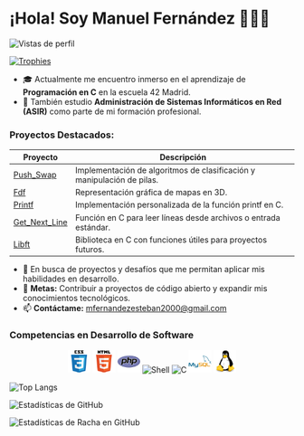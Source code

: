 # ¡Hola! Soy Manuel Fernández 👨🏻‍💻

![Vistas de perfil](https://komarev.com/ghpvc/?username=MasterCodeMFE&label=Vistas%20de%20perfil&color=0e75b6&style=flat-square)

[![Trophies](https://github-profile-trophy.vercel.app/?username=MasterCodeMFE&theme=flat)](https://github.com/ryo-ma/github-profile-trophy)

- 🎓 Actualmente me encuentro inmerso en el aprendizaje de **Programación en C** en la escuela 42 Madrid.
- 📘 También estudio **Administración de Sistemas Informáticos en Red (ASIR)** como parte de mi formación profesional.

### Proyectos Destacados:

| Proyecto           | Descripción                                                                                 |
|--------------------|---------------------------------------------------------------------------------------------|
| [Push_Swap](https://github.com/MasterCodeMFE/push_swap) | Implementación de algoritmos de clasificación y manipulación de pilas.            |
| [Fdf](https://github.com/MasterCodeMFE/FdF)             | Representación gráfica de mapas en 3D.                                                 |
| [Printf](https://github.com/MasterCodeMFE/ft_printf)    | Implementación personalizada de la función printf en C.                           |
| [Get_Next_Line](https://github.com/MasterCodeMFE/get_next_line) | Función en C para leer líneas desde archivos o entrada estándar.            |
| [Libft](https://github.com/MasterCodeMFE/Libft)         | Biblioteca en C con funciones útiles para proyectos futuros.                         |

- 💼 En busca de proyectos y desafíos que me permitan aplicar mis habilidades en desarrollo.
- 🚀 **Metas:** Contribuir a proyectos de código abierto y expandir mis conocimientos tecnológicos.
- 📫 **Contáctame:** [mfernandezesteban2000@gmail.com](mailto:mfernandezesteban2000@gmail.com)

### Competencias en Desarrollo de Software
<p align="center">
  <img src="https://raw.githubusercontent.com/devicons/devicon/master/icons/css3/css3-original-wordmark.svg" alt="CSS3" width="40" height="40">
  <img src="https://raw.githubusercontent.com/devicons/devicon/master/icons/html5/html5-original-wordmark.svg" alt="HTML5" width="40" height="40">
  <img src="https://raw.githubusercontent.com/devicons/devicon/master/icons/php/php-original.svg" alt="PHP" width="40" height="40">
  <img src="https://www.vectorlogo.zone/logos/gnu_bash/gnu_bash-icon.svg" alt="Shell" width="40" height="40">
  <img src="https://github.com/MasterCodeMFE/MasterCodeMFE/assets/139508718/05d15b73-a629-4d3f-83c5-96582c4eb402" alt="C" width="40" height="40">
  <img src="https://raw.githubusercontent.com/devicons/devicon/master/icons/mysql/mysql-original-wordmark.svg" alt="mysql" width="40" height="40">
  <a href="https://www.linux.org/" target="_blank" rel="noreferrer">
    <img src="https://raw.githubusercontent.com/devicons/devicon/master/icons/linux/linux-original.svg" alt="linux" width="40" height="40">
  </a>
</p>

![Top Langs](https://github-readme-stats.vercel.app/api/top-langs/?username=MasterCodeMFE&layout=compact&langs_count=8&theme=radical)

![Estadísticas de GitHub](https://github-readme-stats.vercel.app/api?username=MasterCodeMFE&show_icons=true&theme=radical)

![Estadísticas de Racha en GitHub](https://github-readme-streak-stats.herokuapp.com/?user=MasterCodeMFE)
